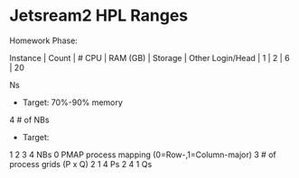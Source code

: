 # Jetsream2 HPL Ranges

Homework Phase:

Instance | Count | # CPU | RAM (GB) | Storage | Other
Login/Head | 1 | 2 | 6 | 20


Ns

* Target: 70%-90% memory


4            # of NBs

* Target: 

1 2 3 4      NBs
0            PMAP process mapping (0=Row-,1=Column-major)
3            # of process grids (P x Q)
2 1 4        Ps
2 4 1        Qs
